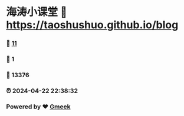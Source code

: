 # 海涛小课堂 :link: https://taoshushuo.github.io/blog 
### :page_facing_up: [11](https://taoshushuo.github.io/blog/tag.html) 
### :speech_balloon: 1 
### :hibiscus: 13376 
### :alarm_clock: 2024-04-22 22:38:32 
### Powered by :heart: [Gmeek](https://github.com/Meekdai/Gmeek)
